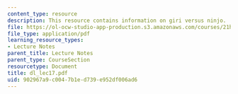 ```yaml
---
content_type: resource
description: This resource contains information on giri versus ninjo.
file: https://ol-ocw-studio-app-production.s3.amazonaws.com/courses/21h-522-japan-in-the-age-of-the-samurai-history-and-film-fall-2006/902967a9c0047b1ed739e952df006ad6_dl_lec17.pdf
file_type: application/pdf
learning_resource_types:
- Lecture Notes
parent_title: Lecture Notes
parent_type: CourseSection
resourcetype: Document
title: dl_lec17.pdf
uid: 902967a9-c004-7b1e-d739-e952df006ad6
---
```

